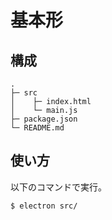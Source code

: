# 基本形

## 構成

```
.
├─ src
│    ├─ index.html
│    └─ main.js
├─ package.json
└─ README.md
```

## 使い方

以下のコマンドで実行。

```
$ electron src/
```

